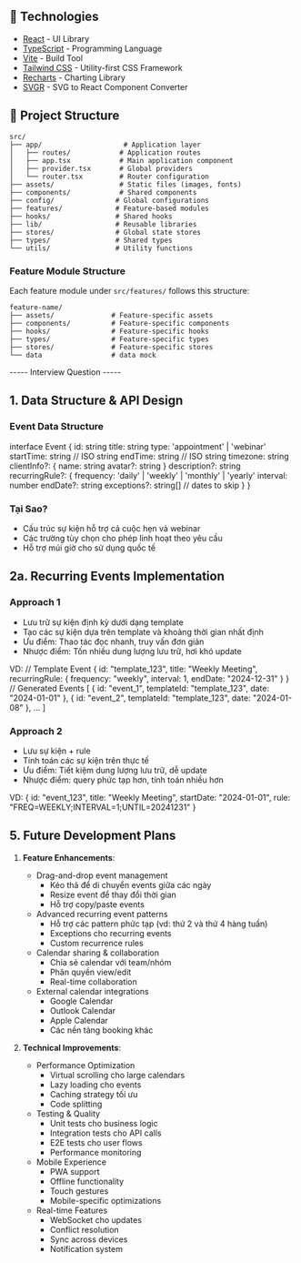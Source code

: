 ## 🚀 Technologies

- [React](https://reactjs.org/) - UI Library
- [TypeScript](https://www.typescriptlang.org/) - Programming Language
- [Vite](https://vitejs.dev/) - Build Tool
- [Tailwind CSS](https://tailwindcss.com/) - Utility-first CSS Framework
- [Recharts](https://recharts.org/) - Charting Library
- [SVGR](https://react-svgr.com/) - SVG to React Component Converter

## 📁 Project Structure

```
src/
├── app/                    # Application layer
│   ├── routes/            # Application routes
│   ├── app.tsx            # Main application component
│   ├── provider.tsx       # Global providers
│   └── router.tsx         # Router configuration
├── assets/                # Static files (images, fonts)
├── components/            # Shared components
├── config/               # Global configurations
├── features/             # Feature-based modules
├── hooks/                # Shared hooks
├── lib/                  # Reusable libraries
├── stores/               # Global state stores
├── types/                # Shared types
└── utils/                # Utility functions
```

### Feature Module Structure

Each feature module under `src/features/` follows this structure:

```
feature-name/
├── assets/              # Feature-specific assets
├── components/          # Feature-specific components
├── hooks/               # Feature-specific hooks
├── types/               # Feature-specific types
├── stores/              # Feature-specific stores
└── data                 # data mock
```

----- Interview Question -----

## 1. Data Structure & API Design
### Event Data Structure
interface Event {
  id: string
  title: string
  type: 'appointment' | 'webinar'
  startTime: string // ISO string
  endTime: string // ISO string
  timezone: string
  clientInfo?: {
    name: string
    avatar?: string
  }
  description?: string
  recurringRule?: {
    frequency: 'daily' | 'weekly' | 'monthly' | 'yearly'
    interval: number
    endDate?: string
    exceptions?: string[] // dates to skip
  }
}

### Tại Sao?
   - Cấu trúc sự kiện hỗ trợ cả cuộc hẹn và webinar
   - Các trường tùy chọn cho phép linh hoạt theo yêu cầu
   - Hỗ trợ múi giờ cho sử dụng quốc tế

## 2a. Recurring Events Implementation
### Approach 1
 - Lưu trữ sự kiện định kỳ dưới dạng template
 - Tạo các sự kiện dựa trên template và khoảng thời gian nhất định
 - Ưu điểm: Thao tác đọc nhanh, truy vấn đơn giản
 - Nhược điểm: Tốn nhiều dung lượng lưu trữ, hơi khó update

VD:
// Template Event
{
  id: "template_123",
  title: "Weekly Meeting",
  recurringRule: {
  frequency: "weekly",
  interval: 1,
  endDate: "2024-12-31"
}
}
// Generated Events
[
  { id: "event_1", templateId: "template_123", date: "2024-01-01" },
  { id: "event_2", templateId: "template_123", date: "2024-01-08" },
  ...
]

### Approach 2
 - Lưu sự kiện + rule
 - Tính toán các sự kiện trên thực tế
 - Ưu điểm: Tiết kiệm dung lượng lưu trữ, dễ update
 - Nhược điểm: query phức tạp hơn, tính toán nhiều hơn

VD:
{
  id: "event_123",
  title: "Weekly Meeting",
  startDate: "2024-01-01",
  rule: "FREQ=WEEKLY;INTERVAL=1;UNTIL=20241231"
}

## 5. Future Development Plans
1. **Feature Enhancements**:
   - Drag-and-drop event management
     + Kéo thả để di chuyển events giữa các ngày
     + Resize event để thay đổi thời gian
     + Hỗ trợ copy/paste events
   - Advanced recurring event patterns
     + Hỗ trợ các pattern phức tạp (vd: thứ 2 và thứ 4 hàng tuần)
     + Exceptions cho recurring events
     + Custom recurrence rules
   - Calendar sharing & collaboration
     + Chia sẻ calendar với team/nhóm
     + Phân quyền view/edit
     + Real-time collaboration
   - External calendar integrations
     + Google Calendar
     + Outlook Calendar
     + Apple Calendar
     + Các nền tảng booking khác

2. **Technical Improvements**:
   - Performance Optimization
     + Virtual scrolling cho large calendars
     + Lazy loading cho events
     + Caching strategy tối ưu
     + Code splitting
   - Testing & Quality
     + Unit tests cho business logic
     + Integration tests cho API calls
     + E2E tests cho user flows
     + Performance monitoring
   - Mobile Experience
     + PWA support
     + Offline functionality
     + Touch gestures
     + Mobile-specific optimizations
   - Real-time Features
     + WebSocket cho updates
     + Conflict resolution
     + Sync across devices
     + Notification system